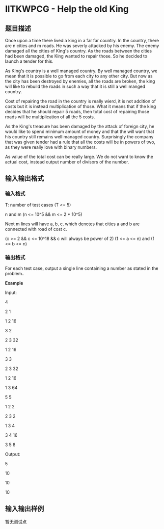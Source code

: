 # IITKWPCG - Help the old King

## 题目描述

 Once upon a time there lived a king in a far far country. In the country, there are n cities and m roads. He was severly attacked by his enemy. The enemy damaged all the cities of King's country. As the roads between the cities had been damaged, the King wanted to repair those. So he decided to launch a tender for this.

As King's country is a well managed country. By well managed country, we mean that it is possible to go from each city to any other city. But now as the city has been destroyed by enemies, all the roads are broken, the king will like to rebuild the roads in such a way that it is still a well manged country.

Cost of repairing the road in the country is really wierd, it is not addition of costs but it is instead multiplication of those. What it means that if the king decides that he should repair 5 roads, then total cost of repairing those roads will be multiplication of all the 5 costs.

As the King's treasure has been damaged by the attack of foreign city, he would like to spend minimum amount of money and that the will want that his country still remains well managed country. Surprisingly the company that was given tender had a rule that all the costs will be in powers of two, as they were really love with binary numbers.

As value of the total cost can be really large. We do not want to know the actual cost, instead output number of divisors of the number.

## 输入输出格式

### 输入格式

T: number of test cases (T <= 5)

n and m (n <= 10^5 && m <= 2 \* 10^5)

Next m lines will have a, b, c, which denotes that cities a and b are connected with road of cost c.

(c >= 2 && c <= 10^18 && c will always be power of 2) (1 <= a <= n) and (1 <= b <= n)

### 输出格式

For each test case, output a single line containing a number as stated in the problem..

**Example**

Input:

4

2 1

1 2 16

3 2

2 3 32

1 2 16

3 3

2 3 32

1 2 16

1 3 64

5 5

1 2 2

2 3 2

1 3 4

3 4 16

3 5 8

Output:

5

10

10

10

## 输入输出样例

暂无测试点

